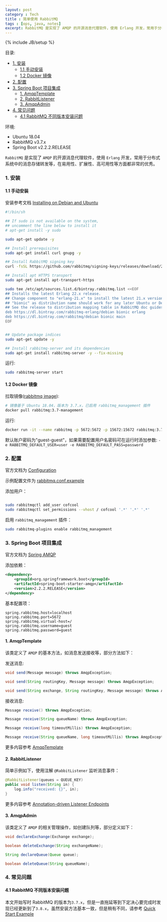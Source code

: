 ```yaml
---
layout: post
category : Tech
title : 简单使用 RabbitMQ
tags : [ops, java, notes]
excerpt: RabbitMQ 是实现了 AMQP 的开源消息代理软件，使用 Erlang 开发，常用于分布式系统中的消息存储转发等，在易用性、扩展性、高可用性等方面都非常的优秀
---
```

{% include JB/setup %}

目录:

<!-- @import "[TOC]" {cmd="toc" depthFrom=1 depthTo=6 orderedList=false} -->

<!-- code_chunk_output -->

- [1. 安装](#1-安装)
  - [1.1 手动安装](#11-手动安装)
  - [1.2 Docker 镜像](#12-docker-镜像)
- [2. 配置](#2-配置)
- [3. Spring Boot 项目集成](#3-spring-boot-项目集成)
  - [1. AmqpTemplate](#1-amqptemplate)
  - [2. RabbitListener](#2-rabbitlistener)
  - [3. AmqpAdmin](#3-amqpadmin)
- [4. 常见问题](#4-常见问题)
  - [4.1 RabbitMQ 不同版本安装问题](#41-rabbitmq-不同版本安装问题)

<!-- /code_chunk_output -->

环境:

* Ubuntu 18.04
* RabbitMQ v3.7.x
* Spring Boot v2.2.2.RELEASE

`RabbitMQ` 是实现了 `AMQP` 的开源消息代理软件，使用 `Erlang` 开发，常用于分布式系统中的消息存储转发等，在易用性、扩展性、高可用性等方面都非常的优秀。 

### 1. 安装

#### 1.1 手动安装

安装参考文档 [Installing on Debian and Ubuntu ](https://www.rabbitmq.com/install-debian.html)

```sh
#!/bin/sh

## If sudo is not available on the system,
## uncomment the line below to install it
# apt-get install -y sudo

sudo apt-get update -y

## Install prerequisites
sudo apt-get install curl gnupg -y

## Install RabbitMQ signing key
curl -fsSL https://github.com/rabbitmq/signing-keys/releases/download/2.0/rabbitmq-release-signing-key.asc | sudo apt-key add -

## Install apt HTTPS transport
sudo apt-get install apt-transport-https

sudo tee /etc/apt/sources.list.d/bintray.rabbitmq.list <<EOF 
## Installs the latest Erlang 22.x release.
## Change component to "erlang-21.x" to install the latest 21.x version.
## "bionic" as distribution name should work for any later Ubuntu or Debian release.
## See the release to distribution mapping table in RabbitMQ doc guides to learn more.
deb https://dl.bintray.com/rabbitmq-erlang/debian bionic erlang
deb https://dl.bintray.com/rabbitmq/debian bionic main
EOF


## Update package indices
sudo apt-get update -y

## Install rabbitmq-server and its dependencies
sudo apt-get install rabbitmq-server -y --fix-missing
```

运行:

```sh
sudo rabbitmq-server start
```

#### 1.2 Docker 镜像

拉取镜像([rabbitmq image](https://registry.hub.docker.com/_/rabbitmq/)):

```sh
# 镜像基于 Ubuntu 18.04，版本为 3.7.x，已启用 rabbitmq_management 插件
docker pull rabbitmq:3.7-management
```

运行:

```sh
docker run -it --name rabbitmq -p 5672:5672 -p 15672:15672 rabbitmq:3.7-management
```

默认账户密码为"guest-guest"，如果需要配置用户名密码可在运行时添加参数: `-e RABBITMQ_DEFAULT_USER=user -e RABBITMQ_DEFAULT_PASS=password`

### 2. 配置

官方文档为 [Configuration](https://www.rabbitmq.com/configure.html)

示例配置文件为 [rabbitmq.conf.example](https://raw.githubusercontent.com/rabbitmq/rabbitmq-server/master/docs/rabbitmq.conf.example)

添加用户：

```sh

sudo rabbitmqctl add_user cofcool
sudo rabbitmqctl set_permissions --vhost / cofcool '.*' '.*' '.*'
```

启用 `rabbitmq_management` 插件：

```sh
sudo rabbitmq-plugins enable rabbitmq_management
```

### 3. Spring Boot 项目集成

官方文档为 [Spring AMQP](https://docs.spring.io/spring-amqp/docs/2.2.2.RELEASE/reference/html)

添加依赖：

```xml
<dependency>
    <groupId>org.springframework.boot</groupId>
    <artifactId>spring-boot-starter-amqp</artifactId>
    <version>2.2.2.RELEASE</version>
</dependency>
```

基本配置项：

```properties
spring.rabbitmq.host=localhost
spring.rabbitmq.port=5672
spring.rabbitmq.virtual-host=/
spring.rabbitmq.username=guest
spring.rabbitmq.password=guest
```

#### 1. AmqpTemplate

该类定义了 `AMQP` 的基本方法，如消息发送接收等，部分方法如下：

发送消息:

```java
void send(Message message) throws AmqpException;

void send(String routingKey, Message message) throws AmqpException;

void send(String exchange, String routingKey, Message message) throws AmqpException;
```

接收消息:

```java
Message receive() throws AmqpException;

Message receive(String queueName) throws AmqpException;

Message receive(long timeoutMillis) throws AmqpException;

Message receive(String queueName, long timeoutMillis) throws AmqpException;
```

更多内容参考 [AmqpTemplate](https://docs.spring.io/spring-amqp/docs/2.2.2.RELEASE/reference/html/#amqp-template)

#### 2. RabbitListener

简单示例如下，使用注解 `@RabbitListener` 监听消息事件：

```java
@RabbitListener(queues = QUEUE_KEY)
public void listen(String in) {
    log.info("received: {}", in);
}
```

更多内容参考 [Annotation-driven Listener Endpoints](https://docs.spring.io/spring-amqp/docs/2.2.2.RELEASE/reference/html/#async-annotation-driven)

#### 3. AmqpAdmin

该类定义了 `AMQP` 的相关管理操作，如创建队列等，部分定义如下：

```java
void declareExchange(Exchange exchange);

boolean deleteExchange(String exchangeName);

String declareQueue(Queue queue);

boolean deleteQueue(String queueName);
```

### 4. 常见问题

#### 4.1 RabbitMQ 不同版本安装问题

本文开始写时 RabbitMQ 的版本为`3.7.x`，但是一直拖延等到下定决心要完成时发现已经更新到了`3.8.x`，虽然安装方法基本一致，但是稍有不同，请参考 [Quick Start Example](https://www.rabbitmq.com/install-debian.html#apt-bintray-quick-start)
